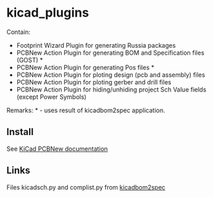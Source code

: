 # kicad_plugins
Contain:
- Footprint Wizard Plugin for generating Russia packages
- PCBNew Action Plugin for generating BOM and Specification files (GOST) *
- PCBNew Action Plugin for generating Pos files *
- PCBNew Action Plugin for ploting design (pcb and assembly) files
- PCBNew Action Plugin for ploting gerber and drill files
- PCBNew Action Plugin for hiding/unhiding project Sch Value fields (except Power Symbols)

Remarks: * - uses result of kicadbom2spec application.

## Install
See [KiCad PCBNew documentation](https://docs.kicad.org/7.0/en/pcbnew/pcbnew.html#scripting)

## Links
Files kicadsch.py and complist.py from [kicadbom2spec](https://github.com/KiCad-RU/kicadbom2spec)
